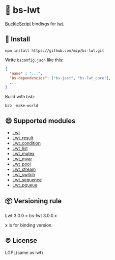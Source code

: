 # :twisted_rightwards_arrows: bs-lwt
[BuckleScript](https://github.com/bloomberg/bucklescript) bindisgs for [lwt](https://github.com/ocsigen/lwt).

## :gift: Install

```
npm install https://github.com/mzp/bs-lwt.git
```

Write `bsconfig.json` like this:

```json
{
  "name" : "...",
  "bs-dependencies": ["bs-jest", "bs-lwt_core"],
  ...
}
```

Build with bsb:

```
bsb -make-world
```

## :smile: Supported modules

 * [Lwt](https://ocsigen.org/lwt/3.0.0/api/Lwt)
 * [Lwt_result](https://ocsigen.org/lwt/3.0.0/api/Lwt_result)
 * [Lwt_condition](https://ocsigen.org/lwt/3.0.0/api/Lwt_condition)
 * [Lwt_list](https://ocsigen.org/lwt/3.0.0/api/Lwt_list)
 * [Lwt_mutex](https://ocsigen.org/lwt/3.0.0/api/Lwt_mutex)
 * [Lwt_mvar](https://ocsigen.org/lwt/3.0.0/api/Lwt_mvar)
 * [Lwt_pool](https://ocsigen.org/lwt/3.0.0/api/Lwt_pool)
 * [Lwt_stream](https://ocsigen.org/lwt/3.0.0/api/Lwt_stream)
 * [Lwt_switch](https://ocsigen.org/lwt/3.0.0/api/Lwt_switch)
 * [Lwt_sequence](https://ocsigen.org/lwt/3.0.0/api/Lwt_sequence)
 * [Lwt_pqueue](https://ocsigen.org/lwt/3.0.0/api/Lwt_pqueue)

## :package: Versioning rule
Lwt 3.0.0 = bs-lwt 3.0.0.x

x is for binding version.

## :copyright: License
LGPL(same as lwt)
